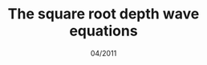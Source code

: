 ---
title: The square root depth wave equations
authors: C.J. Cotter, D.D. Holm and <strong>J.R. Percival</strong>
journal: Proceedings of the Royal Society A-Mathematical Physical and Engineering Sciences
paper-url: http://dx.doi.org/10.1098/rspa.2010.0124
date: 04/2011
---